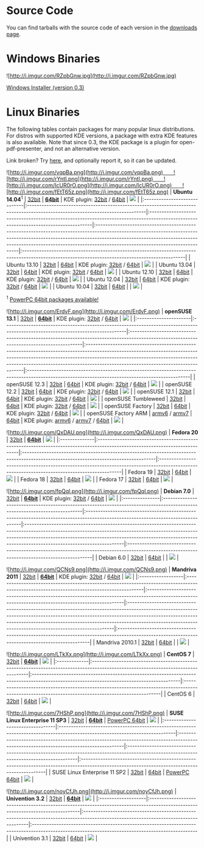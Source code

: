 # Source Code #

You can find tarballs with the source code of each version in the [downloads page](http://code.google.com/p/open-pdf-presenter/downloads/list).

# Windows Binaries #

![http://i.imgur.com/RZpbGnw.jpg](http://i.imgur.com/RZpbGnw.jpg)

[Windows Installer (version 0.3)](https://code.google.com/p/open-pdf-presenter/downloads/detail?name=open-pdf-presenter-0.3.00-win32.exe)

# Linux Binaries #

The following tables contain packages for many popular linux distributions.
For distros with supported KDE versions, a package with extra KDE features is also available. Note that since 0.3, the KDE package is a plugin for open-pdf-presenter, and not an alternative version.

Link broken? Try [here](http://download.opensuse.org/repositories/home:/knuckles:/opp/), and optionally report it, so it can be updated.

![http://i.imgur.com/vqpBa.png](http://i.imgur.com/vqpBa.png)  ![http://i.imgur.com/rYntI.png](http://i.imgur.com/rYntI.png)  ![http://i.imgur.com/IcUR0rO.png](http://i.imgur.com/IcUR0rO.png)  ![http://i.imgur.com/fEtT65z.png](http://i.imgur.com/fEtT65z.png)
| **Ubuntu 14.04**<sup>1</sup> | [32bit](http://download.opensuse.org/repositories/home:/knuckles:/opp/xUbuntu_14.04/i386/open-pdf-presenter_0.3.0-1_i386.deb) | **[64bit](http://download.opensuse.org/repositories/home:/knuckles:/opp/xUbuntu_14.04/amd64/open-pdf-presenter_0.3.0-1_amd64.deb)** | KDE plugin: [32bit](http://download.opensuse.org/repositories/home:/knuckles:/opp/xUbuntu_14.04/i386/open-pdf-presenter-kdepm_0.3.0-1_i386.deb) / [64bit](http://download.opensuse.org/repositories/home:/knuckles:/opp/xUbuntu_14.04/amd64/open-pdf-presenter-kdepm_0.3.0-1_amd64.deb) | [![](http://www.gstatic.com/codesite/ph/images/tearoff_icon.gif)](http://download.opensuse.org/repositories/home:/knuckles:/opp/xUbuntu_14.04/) |
|:-----------------------------|:------------------------------------------------------------------------------------------------------------------------------|:------------------------------------------------------------------------------------------------------------------------------------|:----------------------------------------------------------------------------------------------------------------------------------------------------------------------------------------------------------------------------------------------------------------------------------------|:------------------------------------------------------------------------------------------------------------------------------------------------|
| Ubuntu 13.10 | [32bit](http://download.opensuse.org/repositories/home:/knuckles:/opp/xUbuntu_13.10/i386/open-pdf-presenter_0.3.0-1_i386.deb) | [64bit](http://download.opensuse.org/repositories/home:/knuckles:/opp/xUbuntu_13.10/amd64/open-pdf-presenter_0.3.0-1_amd64.deb) | KDE plugin: [32bit](http://download.opensuse.org/repositories/home:/knuckles:/opp/xUbuntu_13.04/i386/open-pdf-presenter-kdepm_0.3.0-1_i386.deb) / [64bit](http://download.opensuse.org/repositories/home:/knuckles:/opp/xUbuntu_13.04/amd64/open-pdf-presenter-kdepm_0.3.0-1_amd64.deb) | [![](http://www.gstatic.com/codesite/ph/images/tearoff_icon.gif)](http://download.opensuse.org/repositories/home:/knuckles:/opp/xUbuntu_13.10/) |
| Ubuntu 13.04 | [32bit](http://download.opensuse.org/repositories/home:/knuckles:/opp/xUbuntu_13.04/i386/open-pdf-presenter_0.3.0-1_i386.deb) | [64bit](http://download.opensuse.org/repositories/home:/knuckles:/opp/xUbuntu_13.04/amd64/open-pdf-presenter_0.3.0-1_amd64.deb) | KDE plugin: [32bit](http://download.opensuse.org/repositories/home:/knuckles:/opp/xUbuntu_13.04/i386/open-pdf-presenter-kdepm_0.3.0-1_i386.deb) / [64bit](http://download.opensuse.org/repositories/home:/knuckles:/opp/xUbuntu_13.04/amd64/open-pdf-presenter-kdepm_0.3.0-1_amd64.deb) | [![](http://www.gstatic.com/codesite/ph/images/tearoff_icon.gif)](http://download.opensuse.org/repositories/home:/knuckles:/opp/xUbuntu_13.04/) |
| Ubuntu 12.10   | [32bit](http://download.opensuse.org/repositories/home:/knuckles:/opp/xUbuntu_12.10/i386/open-pdf-presenter_0.3.0-1_i386.deb) | [64bit](http://download.opensuse.org/repositories/home:/knuckles:/opp/xUbuntu_12.10/amd64/open-pdf-presenter_0.3.0-1_amd64.deb) | KDE plugin: [32bit](http://download.opensuse.org/repositories/home:/knuckles:/opp/xUbuntu_12.10/i386/open-pdf-presenter-kdepm_0.3.0-1_i386.deb) / [64bit](http://download.opensuse.org/repositories/home:/knuckles:/opp/xUbuntu_12.10/amd64/open-pdf-presenter-kdepm_0.3.0-1_amd64.deb) | [![](http://www.gstatic.com/codesite/ph/images/tearoff_icon.gif)](http://download.opensuse.org/repositories/home:/knuckles:/opp/xUbuntu_12.10/) |
| Ubuntu 12.04   | [32bit](http://download.opensuse.org/repositories/home:/knuckles:/opp/xUbuntu_12.04/i386/open-pdf-presenter_0.3.0-1_i386.deb) | [64bit](http://download.opensuse.org/repositories/home:/knuckles:/opp/xUbuntu_12.04/amd64/open-pdf-presenter_0.3.0-1_amd64.deb) | KDE plugin: [32bit](http://download.opensuse.org/repositories/home:/knuckles:/opp/xUbuntu_12.04/i386/open-pdf-presenter-kdepm_0.3.0-1_i386.deb) / [64bit](http://download.opensuse.org/repositories/home:/knuckles:/opp/xUbuntu_12.04/amd64/open-pdf-presenter-kdepm_0.3.0-1_amd64.deb) | [![](http://www.gstatic.com/codesite/ph/images/tearoff_icon.gif)](http://download.opensuse.org/repositories/home:/knuckles:/opp/xUbuntu_12.04/) |
| Ubuntu 10.04   | [32bit](http://download.opensuse.org/repositories/home:/knuckles:/opp/xUbuntu_10.04/i386/open-pdf-presenter_0.3.0-1_i386.deb) | [64bit](http://download.opensuse.org/repositories/home:/knuckles:/opp/xUbuntu_10.04/amd64/open-pdf-presenter_0.3.0-1_amd64.deb) |  | [![](http://www.gstatic.com/codesite/ph/images/tearoff_icon.gif)](http://download.opensuse.org/repositories/home:/knuckles:/opp/xUbuntu_10.04/) |

<sup>1</sup> [PowerPC 64bit packages available!](http://download.opensuse.org/repositories/home:/knuckles:/opp/xUbuntu_14.04/ppc64el/)

![http://i.imgur.com/ErdvF.png](http://i.imgur.com/ErdvF.png)
| **openSUSE 13.1**     | [32bit](http://download.opensuse.org/repositories/home:/knuckles:/opp/openSUSE_13.1/i586/open-pdf-presenter-0.3.0-4.1.i586.rpm) | **[64bit](http://download.opensuse.org/repositories/home:/knuckles:/opp/openSUSE_13.1/x86_64/open-pdf-presenter-0.3.0-4.1.x86_64.rpm)** | KDE plugin: [32bit](http://download.opensuse.org/repositories/home:/knuckles:/opp/openSUSE_13.1/i586/open-pdf-presenter-kdepm-0.3.0-1.1.i586.rpm) / [64bit](http://download.opensuse.org/repositories/home:/knuckles:/opp/openSUSE_13.1/x86_64/open-pdf-presenter-kdepm-0.3.0-1.1.x86_64.rpm) | [![](http://www.gstatic.com/codesite/ph/images/tearoff_icon.gif)](http://download.opensuse.org/repositories/home:/knuckles:/opp/openSUSE_13.1/) |
|:----------------------|:--------------------------------------------------------------------------------------------------------------------------------|:----------------------------------------------------------------------------------------------------------------------------------------|:----------------------------------------------------------------------------------------------------------------------------------------------------------------------------------------------------------------------------------------------------------------------------------------------|:------------------------------------------------------------------------------------------------------------------------------------------------|
| openSUSE 12.3     | [32bit](http://download.opensuse.org/repositories/home:/knuckles:/opp/openSUSE_12.3/i586/open-pdf-presenter-0.3.0-4.1.i586.rpm) | [64bit](http://download.opensuse.org/repositories/home:/knuckles:/opp/openSUSE_12.3/x86_64/open-pdf-presenter-0.3.0-4.1.x86_64.rpm) | KDE plugin: [32bit](http://download.opensuse.org/repositories/home:/knuckles:/opp/openSUSE_12.3/i586/open-pdf-presenter-kdepm-0.3.0-1.1.i586.rpm) / [64bit](http://download.opensuse.org/repositories/home:/knuckles:/opp/openSUSE_12.3/x86_64/open-pdf-presenter-kdepm-0.3.0-1.1.x86_64.rpm) | [![](http://www.gstatic.com/codesite/ph/images/tearoff_icon.gif)](http://download.opensuse.org/repositories/home:/knuckles:/opp/openSUSE_12.3/) |
| openSUSE 12.2       | [32bit](http://download.opensuse.org/repositories/home:/knuckles:/opp/openSUSE_12.2/i586/open-pdf-presenter-0.3.0-4.1.i586.rpm) | [64bit](http://download.opensuse.org/repositories/home:/knuckles:/opp/openSUSE_12.2/x86_64/open-pdf-presenter-0.3.0-4.1.x86_64.rpm) | KDE plugin: [32bit](http://download.opensuse.org/repositories/home:/knuckles:/opp/openSUSE_12.2/i586/open-pdf-presenter-kdepm-0.3.0-1.1.i586.rpm) / [64bit](http://download.opensuse.org/repositories/home:/knuckles:/opp/openSUSE_12.2/x86_64/open-pdf-presenter-kdepm-0.3.0-1.1.x86_64.rpm) | [![](http://www.gstatic.com/codesite/ph/images/tearoff_icon.gif)](http://download.opensuse.org/repositories/home:/knuckles:/opp/openSUSE_12.2/) |
| openSUSE 12.1       | [32bit](http://download.opensuse.org/repositories/home:/knuckles:/opp/openSUSE_12.1/i586/open-pdf-presenter-0.3.0-4.1.i586.rpm) | [64bit](http://download.opensuse.org/repositories/home:/knuckles:/opp/openSUSE_12.1/x86_64/open-pdf-presenter-0.3.0-4.1.x86_64.rpm) | KDE plugin: [32bit](http://download.opensuse.org/repositories/home:/knuckles:/opp/openSUSE_12.1/i586/open-pdf-presenter-kdepm-0.3.0-1.1.i586.rpm) / [64bit](http://download.opensuse.org/repositories/home:/knuckles:/opp/openSUSE_12.1/x86_64/open-pdf-presenter-kdepm-0.3.0-1.1.x86_64.rpm) | [![](http://www.gstatic.com/codesite/ph/images/tearoff_icon.gif)](http://download.opensuse.org/repositories/home:/knuckles:/opp/openSUSE_12.1/) |
| openSUSE Tumbleweed | [32bit](http://download.opensuse.org/repositories/home:/knuckles:/opp/openSUSE_Tumbleweed/i586/) | [64bit](http://download.opensuse.org/repositories/home:/knuckles:/opp/openSUSE_Tumbleweed/x86_64/) | KDE plugin: [32bit](http://download.opensuse.org/repositories/home:/knuckles:/opp/openSUSE_Tumbleweed/i586/) / [64bit](http://download.opensuse.org/repositories/home:/knuckles:/opp/openSUSE_Tumbleweed/x86_64/) | [![](http://www.gstatic.com/codesite/ph/images/tearoff_icon.gif)](http://download.opensuse.org/repositories/home:/knuckles:/opp/openSUSE_Tumbleweed/) |
| openSUSE Factory    | [32bit](http://download.opensuse.org/repositories/home:/knuckles:/opp/openSUSE_Factory/i586/) | [64bit](http://download.opensuse.org/repositories/home:/knuckles:/opp/openSUSE_Factory/x86_64/) | KDE plugin: [32bit](http://download.opensuse.org/repositories/home:/knuckles:/opp/openSUSE_Factory/i586/) / [64bit](http://download.opensuse.org/repositories/home:/knuckles:/opp/openSUSE_Factory/x86_64/) | [![](http://www.gstatic.com/codesite/ph/images/tearoff_icon.gif)](http://download.opensuse.org/repositories/home:/knuckles:/opp/openSUSE_Factory/) |
| openSUSE Factory ARM | [armv6](http://download.opensuse.org/repositories/home:/knuckles:/opp/openSUSE_Factory_ARM/armv6hl/) / [armv7](http://download.opensuse.org/repositories/home:/knuckles:/opp/openSUSE_Factory_ARM/armv7hl/) | [64bit](http://download.opensuse.org/repositories/home:/knuckles:/opp/openSUSE_Factory_ARM/aarch64/) | KDE plugin: [armv6](http://download.opensuse.org/repositories/home:/knuckles:/opp/openSUSE_Factory_ARM/armv6hl/) / [armv7](http://download.opensuse.org/repositories/home:/knuckles:/opp/openSUSE_Factory_ARM/armv7hl/) / [64bit](http://download.opensuse.org/repositories/home:/knuckles:/opp/openSUSE_Factory_ARM/aarch64/) | [![](http://www.gstatic.com/codesite/ph/images/tearoff_icon.gif)](http://download.opensuse.org/repositories/home:/knuckles:/opp/openSUSE_Factory_ARM/) |

![http://i.imgur.com/QxDAU.png](http://i.imgur.com/QxDAU.png)
| **Fedora 20** | [32bit](http://download.opensuse.org/repositories/home:/knuckles:/opp/Fedora_20/i686/open-pdf-presenter-0.3.0-4.1.i686.rpm) | **[64bit](http://download.opensuse.org/repositories/home:/knuckles:/opp/Fedora_20/x86_64/open-pdf-presenter-0.3.0-4.1.x86_64.rpm)** | [![](http://www.gstatic.com/codesite/ph/images/tearoff_icon.gif)](http://download.opensuse.org/repositories/home:/knuckles:/opp/Fedora_20/) |
|:--------------|:----------------------------------------------------------------------------------------------------------------------------|:------------------------------------------------------------------------------------------------------------------------------------|:--------------------------------------------------------------------------------------------------------------------------------------------|
| Fedora 19 | [32bit](http://download.opensuse.org/repositories/home:/knuckles:/opp/Fedora_19/i686/open-pdf-presenter-0.3.0-4.2.i686.rpm) | [64bit](http://download.opensuse.org/repositories/home:/knuckles:/opp/Fedora_19/x86_64/open-pdf-presenter-0.3.0-4.2.x86_64.rpm) | [![](http://www.gstatic.com/codesite/ph/images/tearoff_icon.gif)](http://download.opensuse.org/repositories/home:/knuckles:/opp/Fedora_19/) |
| Fedora 18 | [32bit](http://download.opensuse.org/repositories/home:/knuckles:/opp/Fedora_18/i686/open-pdf-presenter-0.3.0-4.2.i686.rpm) | [64bit](http://download.opensuse.org/repositories/home:/knuckles:/opp/Fedora_18/x86_64/open-pdf-presenter-0.3.0-4.2.x86_64.rpm) | [![](http://www.gstatic.com/codesite/ph/images/tearoff_icon.gif)](http://download.opensuse.org/repositories/home:/knuckles:/opp/Fedora_18/) |
| Fedora 17 | [32bit](http://download.opensuse.org/repositories/home:/knuckles:/opp/Fedora_17/i686/open-pdf-presenter-0.3.0-4.3.i686.rpm) | [64bit](http://download.opensuse.org/repositories/home:/knuckles:/opp/Fedora_17/x86_64/open-pdf-presenter-0.3.0-4.3.x86_64.rpm) | [![](http://www.gstatic.com/codesite/ph/images/tearoff_icon.gif)](http://download.opensuse.org/repositories/home:/knuckles:/opp/Fedora_17/) |

![http://i.imgur.com/fpQql.png](http://i.imgur.com/fpQql.png)
| **Debian 7.0** | [32bit](http://download.opensuse.org/repositories/home:/knuckles:/opp/Debian_7.0/i386/open-pdf-presenter_0.3.0-1_i386.deb) | **[64bit](http://download.opensuse.org/repositories/home:/knuckles:/opp/Debian_7.0/amd64/open-pdf-presenter_0.3.0-1_amd64.deb)** | KDE plugin: [32bit](http://download.opensuse.org/repositories/home:/knuckles:/opp/Debian_7.0/i386/open-pdf-presenter-kdepm_0.3.0-1_i386.deb) / [64bit](http://download.opensuse.org/repositories/home:/knuckles:/opp/Debian_7.0/amd64/open-pdf-presenter-kdepm_0.3.0-1_amd64.deb) | [![](http://www.gstatic.com/codesite/ph/images/tearoff_icon.gif)](http://download.opensuse.org/repositories/home:/knuckles:/opp/Debian_7.0/) |
|:---------------|:---------------------------------------------------------------------------------------------------------------------------|:---------------------------------------------------------------------------------------------------------------------------------|:----------------------------------------------------------------------------------------------------------------------------------------------------------------------------------------------------------------------------------------------------------------------------------|:---------------------------------------------------------------------------------------------------------------------------------------------|
| Debian 6.0 | [32bit](http://download.opensuse.org/repositories/home:/knuckles:/opp/Debian_6.0/i386/open-pdf-presenter_0.3.0-1_i386.deb) | [64bit](http://download.opensuse.org/repositories/home:/knuckles:/opp/Debian_6.0/amd64/open-pdf-presenter_0.3.0-1_amd64.deb) |  | [![](http://www.gstatic.com/codesite/ph/images/tearoff_icon.gif)](http://download.opensuse.org/repositories/home:/knuckles:/opp/Debian_6.0/) |

![http://i.imgur.com/QCNs9.png](http://i.imgur.com/QCNs9.png)
| **Mandriva 2011** | [32bit](http://download.opensuse.org/repositories/home:/knuckles:/opp/Mandriva_2011/i586/open-pdf-presenter-0.3.0-4.1-mdv2011.0.i586.rpm) | **[64bit](http://download.opensuse.org/repositories/home:/knuckles:/opp/Mandriva_2011/x86_64/open-pdf-presenter-0.3.0-4.1-mdv2011.0.x86_64.rpm)** | KDE plugin: [32bit](http://download.opensuse.org/repositories/home:/knuckles:/opp/Mandriva_2011/i586/open-pdf-presenter-kdepm-0.3.0-1.1-mdv2011.0.i586.rpm) / [64bit](http://download.opensuse.org/repositories/home:/knuckles:/opp/Mandriva_2011/x86_64/open-pdf-presenter-kdepm-0.3.0-1.1-mdv2011.0.x86_64.rpm) | [![](http://www.gstatic.com/codesite/ph/images/tearoff_icon.gif)](http://download.opensuse.org/repositories/home:/knuckles:/opp/Mandriva_2011/) |
|:------------------|:------------------------------------------------------------------------------------------------------------------------------------------|:--------------------------------------------------------------------------------------------------------------------------------------------------|:------------------------------------------------------------------------------------------------------------------------------------------------------------------------------------------------------------------------------------------------------------------------------------------------------------------|:------------------------------------------------------------------------------------------------------------------------------------------------|
| Mandriva 2010.1 | [32bit](http://download.opensuse.org/repositories/home:/knuckles:/opp/Mandriva_2010.1/i586/open-pdf-presenter-0.3.0-4.1.i586.rpm) | [64bit](http://download.opensuse.org/repositories/home:/knuckles:/opp/Mandriva_2010.1/x86_64/open-pdf-presenter-0.3.0-4.1.x86_64.rpm) |  | [![](http://www.gstatic.com/codesite/ph/images/tearoff_icon.gif)](http://download.opensuse.org/repositories/home:/knuckles:/opp/Mandriva_2010.1/) |

![http://i.imgur.com/LTkXx.png](http://i.imgur.com/LTkXx.png)
| **CentOS 7** | [32bit](http://download.opensuse.org/repositories/home:/knuckles:/opp/CentOS_CentOS-6/i686/open-pdf-presenter-0.3.0-4.1.i686.rpm) | **[64bit](http://download.opensuse.org/repositories/home:/knuckles:/opp/CentOS_CentOS-7/x86_64/open-pdf-presenter-0.3.0-4.1.x86_64.rpm)** | [![](http://www.gstatic.com/codesite/ph/images/tearoff_icon.gif)](http://download.opensuse.org/repositories/home:/knuckles:/opp/CentOS_CentOS-7/) |
|:-------------|:----------------------------------------------------------------------------------------------------------------------------------|:------------------------------------------------------------------------------------------------------------------------------------------|:--------------------------------------------------------------------------------------------------------------------------------------------------|
| CentOS 6 | [32bit](http://download.opensuse.org/repositories/home:/knuckles:/opp/CentOS_CentOS-6/i686/open-pdf-presenter-0.3.0-4.1.i686.rpm) | [64bit](http://download.opensuse.org/repositories/home:/knuckles:/opp/CentOS_CentOS-6/x86_64/open-pdf-presenter-0.3.0-4.1.x86_64.rpm) | [![](http://www.gstatic.com/codesite/ph/images/tearoff_icon.gif)](http://download.opensuse.org/repositories/home:/knuckles:/opp/CentOS_CentOS-6/) |

![http://i.imgur.com/7HShP.png](http://i.imgur.com/7HShP.png)
| **SUSE Linux Enterprise 11 SP3** | [32bit](http://download.opensuse.org/repositories/home:/knuckles:/opp/SLE_11_SP3/i586/open-pdf-presenter-0.3.0-4.1.i586.rpm) | **[64bit](http://download.opensuse.org/repositories/home:/knuckles:/opp/SLE_11_SP3/x86_64/open-pdf-presenter-0.3.0-4.1.x86_64.rpm)** | [PowerPC 64bit](http://download.opensuse.org/repositories/home:/knuckles:/opp/SLE_11_SP3/ppc64/open-pdf-presenter-0.3.0-4.1.ppc64.rpm) | [![](http://www.gstatic.com/codesite/ph/images/tearoff_icon.gif)](http://download.opensuse.org/repositories/home:/knuckles:/opp/SLE_11_SP3/) |
|:---------------------------------|:-----------------------------------------------------------------------------------------------------------------------------|:-------------------------------------------------------------------------------------------------------------------------------------|:---------------------------------------------------------------------------------------------------------------------------------------|:---------------------------------------------------------------------------------------------------------------------------------------------|
| SUSE Linux Enterprise 11 SP2 | [32bit](http://download.opensuse.org/repositories/home:/knuckles:/opp/SLE_11_SP2/i586/open-pdf-presenter-0.3.0-4.1.i586.rpm) | [64bit](http://download.opensuse.org/repositories/home:/knuckles:/opp/SLE_11_SP2/x86_64/open-pdf-presenter-0.3.0-4.1.x86_64.rpm) | [PowerPC 64bit](http://download.opensuse.org/repositories/home:/knuckles:/opp/SLE_11_SP2/ppc64/open-pdf-presenter-0.3.0-4.1.ppc64.rpm) | [![](http://www.gstatic.com/codesite/ph/images/tearoff_icon.gif)](http://download.opensuse.org/repositories/home:/knuckles:/opp/SLE_11_SP2/) |

![http://i.imgur.com/noyCfJh.png](http://i.imgur.com/noyCfJh.png)
| **Univention 3.2** | [32bit](http://download.opensuse.org/repositories/home:/knuckles:/opp/Univention_3.2/i386/open-pdf-presenter_0.3.0-1_i386.deb) | **[64bit](http://download.opensuse.org/repositories/home:/knuckles:/opp/Univention_3.2/amd64/open-pdf-presenter_0.3.0-1_amd64.deb)** | [![](http://www.gstatic.com/codesite/ph/images/tearoff_icon.gif)](http://download.opensuse.org/repositories/home:/knuckles:/opp/Univention_3.2/) |
|:-------------------|:-------------------------------------------------------------------------------------------------------------------------------|:-------------------------------------------------------------------------------------------------------------------------------------|:-------------------------------------------------------------------------------------------------------------------------------------------------|
| Univention 3.1 | [32bit](http://download.opensuse.org/repositories/home:/knuckles:/opp/Univention_3.1/i386/open-pdf-presenter_0.3.0-1_i386.deb) | [64bit](http://download.opensuse.org/repositories/home:/knuckles:/opp/Univention_3.1/amd64/open-pdf-presenter_0.3.0-1_amd64.deb) | [![](http://www.gstatic.com/codesite/ph/images/tearoff_icon.gif)](http://download.opensuse.org/repositories/home:/knuckles:/opp/Univention_3.1/) |